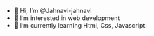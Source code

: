 - 👋 Hi, I’m @Jahnavi-jahnavi
- 👀 I’m interested in web development
- 🌱 I’m currently learning Html, Css, Javascript.
<!---
Jahnavi-jahnavi/Jahnavi-jahnavi is a ✨ special ✨ repository because its `README.md` (this file) appears on your GitHub profile.
You can click the Preview link to take a look at your changes.
--->
